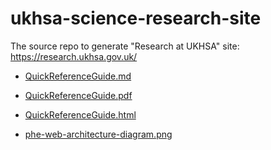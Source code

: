 # ukhsa-science-research-site
The source repo to generate "Research at UKHSA" site: https://research.ukhsa.gov.uk/

 * [QuickReferenceGuide.md](docs/QuickReferenceGuide.md)
 * [QuickReferenceGuide.pdf](docs/QuickReferenceGuide.pdf)
 * [QuickReferenceGuide.html](docs/QuickReferenceGuide.html)

 * [phe-web-architecture-diagram.png](docs/phe-web-architecture-diagram.png)
